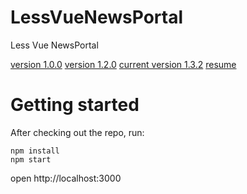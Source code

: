 # LessVueNewsPortal
Less Vue  NewsPortal

<a href="https://codepen.io/ivanshavliuga/pen/WYzWEK">version 1.0.0</a> 
<a href="https://codepen.io/ivanshavliuga/pen/BaooJdO">version 1.2.0</a> 
<a href="https://github.com/IvanShavliuga/LessVueNewsPortal">current version 1.3.2</a>
<a href="https://ivanshavliuga.github.io/resume/index.html">resume</a>

# Getting started

After checking out the repo, run:

```
npm install
npm start
```

open http://localhost:3000 
